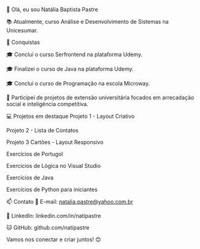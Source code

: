 👋 Olá, eu sou Natália Baptista Pastre


📚 Atualmente, curso Análise e Desenvolvimento de Sistemas na Unicesumar.

🎉 Conquistas

🎓 Concluí o curso Serfrontend na plataforma Udemy.

🎓 Finalizei o curso de Java na plataforma Udemy.

🎓 Concluí o curso de Programação na escola Microway.

🏅 Participei de projetos de extensão universitária focados em arrecadação social e inteligência competitiva.

💻 Projetos em destaque
Projeto 1 - Layout Criativo

Projeto 2 - Lista de Contatos

Projeto 3 Cartões - Layout Responsivo

Exercícios de Portugol

Exercícios de Lógica no Visual Studio

Exercícios de Java

Exercícios de Python para iniciantes

📫 Contato
📧 E-mail: natalia.pastre@yahoo.com.br

💼 LinkedIn: linkedin.com/in/natipastre

🐱 GitHub: github.com/natipastre

Vamos nos conectar e criar juntos! 😊


